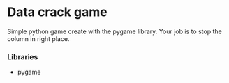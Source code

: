 # Data crack game
Simple python game create with the pygame library. Your job is to stop the column in right place.

### Libraries
- pygame